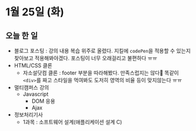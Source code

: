 # 1월 25일 (화)

## 오늘 한 일

* 블로그 포스팅 : 강의 내용 복습 위주로 올렸다. 지킬에 `codePen`을 적용할 수 있는지 찾아보고 적용해봐야겠다. 포스팅이 너무 오래걸리고 불편하다 ㅠㅠ
* HTML/CSS 클론
  * 자소설닷컴 클론 : footer 부분을 따라해봤다. 만족스럽지는 않다💢 똑같이 `<div>`를 짜고 스타일을 먹여봐도 도저히 영역의 비율 등이 맞지않는다 ㅠㅠ
* 멀티캠퍼스 강의
  * Javascript
    * DOM 응용
    * Ajax
* 정보처리기사
  * 1과목 : 소프트웨어 설계(애플리케이션 설계 C)